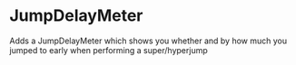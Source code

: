 # JumpDelayMeter
Adds a JumpDelayMeter which shows you whether and by how much you jumped to early when performing a super/hyperjump